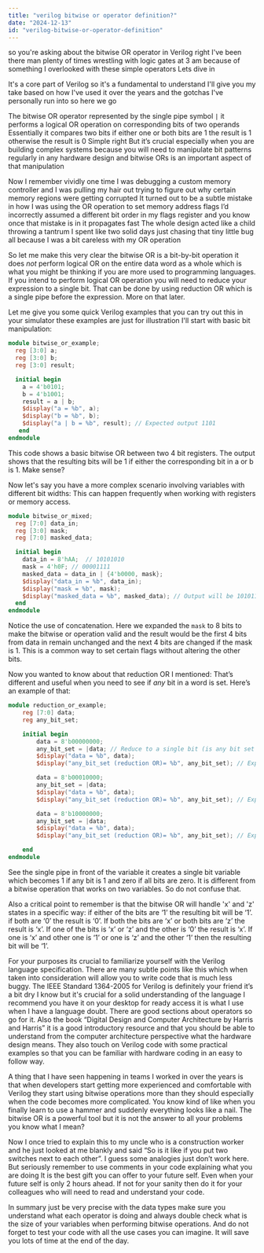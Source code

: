 ```yaml
---
title: "verilog bitwise or operator definition?"
date: "2024-12-13"
id: "verilog-bitwise-or-operator-definition"
---
```


 so you're asking about the bitwise OR operator in Verilog right I've been there man plenty of times wrestling with logic gates at 3 am because of something I overlooked with these simple operators Lets dive in

It's a core part of Verilog so it's a fundamental to understand I'll give you my take based on how I've used it over the years and the gotchas I've personally run into so here we go

The bitwise OR operator represented by the single pipe symbol `|` it performs a logical OR operation on corresponding bits of two operands Essentially it compares two bits if either one or both bits are 1 the result is 1 otherwise the result is 0 Simple right But it’s crucial especially when you are building complex systems because you will need to manipulate bit patterns regularly in any hardware design and bitwise ORs is an important aspect of that manipulation

Now I remember vividly one time I was debugging a custom memory controller and I was pulling my hair out trying to figure out why certain memory regions were getting corrupted It turned out to be a subtle mistake in how I was using the OR operation to set memory address flags I’d incorrectly assumed a different bit order in my flags register and you know once that mistake is in it propagates fast The whole design acted like a child throwing a tantrum I spent like two solid days just chasing that tiny little bug all because I was a bit careless with my OR operation

So let me make this very clear the bitwise OR is a bit-by-bit operation it does *not* perform logical OR on the entire data word as a whole which is what you might be thinking if you are more used to programming languages. If you intend to perform logical OR operation you will need to reduce your expression to a single bit. That can be done by using reduction OR which is a single pipe before the expression. More on that later.

Let me give you some quick Verilog examples that you can try out this in your simulator these examples are just for illustration I'll start with basic bit manipulation:

```verilog
module bitwise_or_example;
  reg [3:0] a;
  reg [3:0] b;
  reg [3:0] result;

  initial begin
    a = 4'b0101;
    b = 4'b1001;
    result = a | b;
    $display("a = %b", a);
    $display("b = %b", b);
    $display("a | b = %b", result); // Expected output 1101
   end
endmodule
```

This code shows a basic bitwise OR between two 4 bit registers. The output shows that the resulting bits will be 1 if either the corresponding bit in a or b is 1. Make sense?

Now let's say you have a more complex scenario involving variables with different bit widths: This can happen frequently when working with registers or memory access.

```verilog
module bitwise_or_mixed;
  reg [7:0] data_in;
  reg [3:0] mask;
  reg [7:0] masked_data;

  initial begin
    data_in = 8'hAA;  // 10101010
    mask = 4'h0F; // 00001111
    masked_data = data_in | {4'b0000, mask};
    $display("data_in = %b", data_in);
    $display("mask = %b", mask);
    $display("masked_data = %b", masked_data); // Output will be 10101111
  end
endmodule
```

Notice the use of concatenation. Here we expanded the `mask` to 8 bits to make the bitwise or operation valid and the result would be the first 4 bits from data in remain unchanged and the next 4 bits are changed if the mask is 1. This is a common way to set certain flags without altering the other bits.

Now you wanted to know about that reduction OR I mentioned: That’s different and useful when you need to see if *any* bit in a word is set. Here’s an example of that:

```verilog
module reduction_or_example;
    reg [7:0] data;
    reg any_bit_set;

    initial begin
        data = 8'b00000000;
        any_bit_set = |data; // Reduce to a single bit (is any bit set to 1?)
        $display("data = %b", data);
        $display("any_bit_set (reduction OR)= %b", any_bit_set); // Expected: 0

        data = 8'b00010000;
        any_bit_set = |data;
        $display("data = %b", data);
        $display("any_bit_set (reduction OR)= %b", any_bit_set); // Expected: 1

        data = 8'b10000000;
        any_bit_set = |data;
        $display("data = %b", data);
        $display("any_bit_set (reduction OR)= %b", any_bit_set); // Expected: 1

    end
endmodule
```

See the single pipe in front of the variable it creates a single bit variable which becomes 1 if any bit is 1 and zero if all bits are zero. It is different from a bitwise operation that works on two variables. So do not confuse that.

Also a critical point to remember is that the bitwise OR will handle 'x' and 'z' states in a specific way: if either of the bits are ‘1’ the resulting bit will be ‘1’. if both are ‘0’ the result is ‘0’. If both the bits are ‘x’ or both bits are ‘z’ the result is ‘x’. If one of the bits is ‘x’ or ‘z’ and the other is ‘0’ the result is ‘x’. If one is ‘x’ and other one is ‘1’ or one is ‘z’ and the other ‘1’ then the resulting bit will be ‘1’.

For your purposes its crucial to familiarize yourself with the Verilog language specification. There are many subtle points like this which when taken into consideration will allow you to write code that is much less buggy.
The IEEE Standard 1364-2005 for Verilog is definitely your friend it’s a bit dry I know but it's crucial for a solid understanding of the language I recommend you have it on your desktop for ready access it is what I use when I have a language doubt. There are good sections about operators so go for it. Also the book “Digital Design and Computer Architecture by Harris and Harris” it is a good introductory resource and that you should be able to understand from the computer architecture perspective what the hardware design means. They also touch on Verilog code with some practical examples so that you can be familiar with hardware coding in an easy to follow way.

A thing that I have seen happening in teams I worked in over the years is that when developers start getting more experienced and comfortable with Verilog they start using bitwise operations more than they should especially when the code becomes more complicated. You know kind of like when you finally learn to use a hammer and suddenly everything looks like a nail. The bitwise OR is a powerful tool but it is not the answer to all your problems you know what I mean?

Now I once tried to explain this to my uncle who is a construction worker and he just looked at me blankly and said “So is it like if you put two switches next to each other”. I guess some analogies just don’t work here. But seriously remember to use comments in your code explaining what you are doing It is the best gift you can offer to your future self. Even when your future self is only 2 hours ahead. If not for your sanity then do it for your colleagues who will need to read and understand your code.

In summary just be very precise with the data types make sure you understand what each operator is doing and always double check what is the size of your variables when performing bitwise operations. And do not forget to test your code with all the use cases you can imagine. It will save you lots of time at the end of the day.
